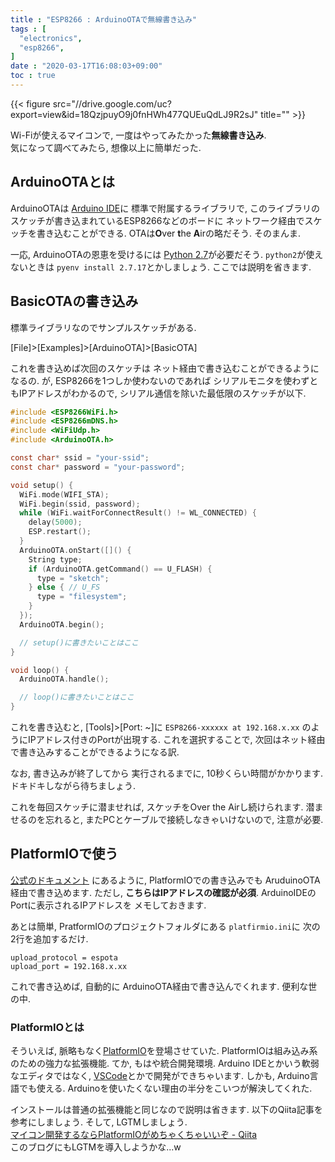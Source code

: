 ```yaml
---
title : "ESP8266 : ArduinoOTAで無線書き込み"
tags : [
  "electronics",
  "esp8266",
]
date : "2020-03-17T16:08:03+09:00"
toc : true
---
```


{{< figure src="//drive.google.com/uc?export=view&id=18QzjpuyO9j0fnHWh477QUEuQdLJ9R2sJ" title="" >}}

Wi-Fiが使えるマイコンで, 
一度はやってみたかった**無線書き込み**.  
気になって調べてみたら, 
想像以上に簡単だった. 

<!--more-->


## ArduinoOTAとは

ArduinoOTAは
[Arduino IDE](https://www.arduino.cc/en/main/software)に
標準で附属するライブラリで, 
このライブラリのスケッチが書き込まれているESP8266などのボードに
ネットワーク経由でスケッチを書き込むことができる. 
OTAは**O**ver **t**he **A**irの略だそう. 
そのまんま. 

一応, ArduinoOTAの恩恵を受けるには
[Python 2.7](https://www.python.org/)が必要だそう. 
`python2`が使えないときは
`pyenv install 2.7.17`とかしましょう. 
ここでは説明を省きます. 


## BasicOTAの書き込み

標準ライブラリなのでサンプルスケッチがある. 

[File]>[Examples]>[ArduinoOTA]>[BasicOTA]

これを書き込めば次回のスケッチは
ネット経由で書き込むことができるようになるの. が, 
ESP8266を1つしか使わないのであれば
シリアルモニタを使わずともIPアドレスがわかるので, 
シリアル通信を除いた最低限のスケッチが以下. 

```c
#include <ESP8266WiFi.h>
#include <ESP8266mDNS.h>
#include <WiFiUdp.h>
#include <ArduinoOTA.h>

const char* ssid = "your-ssid";
const char* password = "your-password";

void setup() {
  WiFi.mode(WIFI_STA);
  WiFi.begin(ssid, password);
  while (WiFi.waitForConnectResult() != WL_CONNECTED) {
    delay(5000);
    ESP.restart();
  }
  ArduinoOTA.onStart([]() {
    String type;
    if (ArduinoOTA.getCommand() == U_FLASH) {
      type = "sketch";
    } else { // U_FS
      type = "filesystem";
    }
  });
  ArduinoOTA.begin();

  // setup()に書きたいことはここ
}

void loop() {
  ArduinoOTA.handle();

  // loop()に書きたいことはここ
}
```

これを書き込むと, 
[Tools]>[Port: ~]に
`ESP8266-xxxxxx at 192.168.x.xx`
のようにIPアドレス付きのPortが出現する. 
これを選択することで, 
次回はネット経由で書き込みすることができるようになる訳. 

なお, 書き込みが終了してから
実行されるまでに, 10秒くらい時間がかかります. 
ドキドキしながら待ちましょう. 

これを毎回スケッチに潜ませれば, 
スケッチをOver the Airし続けられます. 
潜ませるのを忘れると, 
またPCとケーブルで接続しなきゃいけないので, 
注意が必要. 

## PlatformIOで使う

[公式のドキュメント](https://docs.platformio.org/en/latest/platforms/espressif8266.html#over-the-air-ota-update)
にあるように, 
PlatformIOでの書き込みでも
AruduinoOTA経由で書き込めます. 
ただし, **こちらはIPアドレスの確認が必須**. 
ArduinoIDEのPortに表示されるIPアドレスを
メモしておきます. 

あとは簡単, 
PratformIOのプロジェクトフォルダにある
`platfirmio.ini`に
次の2行を追加するだけ.

```
upload_protocol = espota
upload_port = 192.168.x.xx
```

これで書き込めば, 自動的に
ArduinoOTA経由で書き込んでくれます. 
便利な世の中. 

### PlatformIOとは

そういえば, 脈略もなく[PlatformIO](https://platformio.org/)を登場させていた. 
PlatformIOは組み込み系のための強力な拡張機能. 
てか, もはや統合開発環境. 
Arduino IDEとかいう軟弱なエディタではなく, 
[VSCode](https://code.visualstudio.com/)とかで開発ができちゃいます. 
しかも, Arduino言語でも使える. 
Arduinoを使いたくない理由の半分をこいつが解決してくれた. 

インストールは普通の拡張機能と同じなので説明は省きます. 
以下のQiita記事を参考にしましょう. 
そして, LGTMしましょう.   
[マイコン開発するならPlatformIOがめちゃくちゃいいぞ - Qiita](https://qiita.com/JotaroS/items/1930f156aab953194c9a)  
このブログにもLGTMを導入しようかな...w

